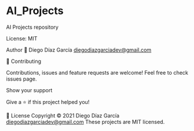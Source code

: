 # AI_Projects
 AI Projects repository
 
License: MIT 

Author
👤 Diego Díaz García diegodiazgarciadev@gmail.com

🤝 Contributing

Contributions, issues and feature requests are welcome!
Feel free to check issues page.

Show your support

Give a ⭐️ if this project helped you!

📝 License
Copyright © 2021 Diego Díaz García diegodiazgarciadev@gmail.com
These projects are MIT licensed.
